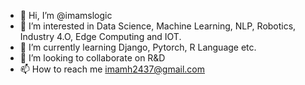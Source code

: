 - 👋 Hi, I’m @imamslogic
- 👀 I’m interested in Data Science, Machine Learning, NLP, Robotics, Industry 4.O, Edge Computing and IOT.
- 🌱 I’m currently learning Django, Pytorch, R Language etc.
- 💞️ I’m looking to collaborate on R&D
- 📫 How to reach me imamh2437@gmail.com

<!---
imamslogic/imamslogic is a ✨ special ✨ repository because its `README.md` (this file) appears on your GitHub profile.
You can click the Preview link to take a look at your changes.
--->
